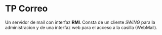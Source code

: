 # TP Correo #
Un servidor de mail con interfaz **RMI**. Consta de un cliente _SWING_ para la administracion y de una interfaz web para el acceso a la casilla (WebMail).